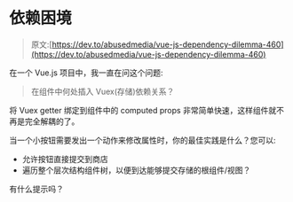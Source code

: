 # 依赖困境

> 原文:[https://dev.to/abusedmedia/vue-js-dependency-dilemma-460](https://dev.to/abusedmedia/vue-js-dependency-dilemma-460)

在一个 Vue.js 项目中，我一直在问这个问题:

> 在组件中何处插入 Vuex(存储)依赖关系？

将 Vuex getter 绑定到组件中的 computed props 非常简单快速，这样组件就不再是完全解耦的了。

当一个小按钮需要发出一个动作来修改属性时，你的最佳实践是什么？您可以:

*   允许按钮直接提交到商店
*   遍历整个层次结构组件树，以便到达能够提交存储的根组件/视图？

有什么提示吗？